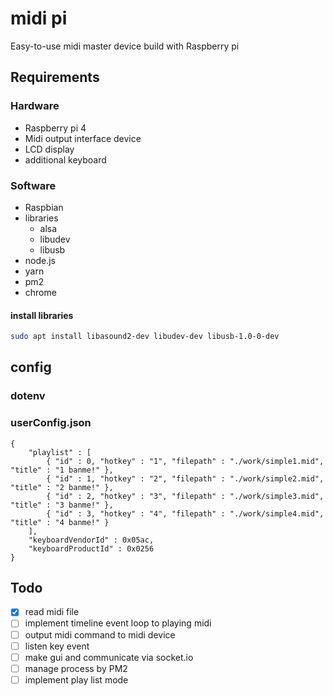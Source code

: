 # midi pi

Easy-to-use midi master device build with Raspberry pi

## Requirements

### Hardware

- Raspberry pi 4
- Midi output interface device
- LCD display
- additional keyboard

### Software

- Raspbian
- libraries
  - alsa
  - libudev
  - libusb
- node.js
- yarn
- pm2
- chrome

#### install libraries

```sh
sudo apt install libasound2-dev libudev-dev libusb-1.0-0-dev
```

## config

### dotenv

### userConfig.json
```
{
    "playlist" : [
        { "id" : 0, "hotkey" : "1", "filepath" : "./work/simple1.mid", "title" : "1 banme!" },
        { "id" : 1, "hotkey" : "2", "filepath" : "./work/simple2.mid", "title" : "2 banme!" },
        { "id" : 2, "hotkey" : "3", "filepath" : "./work/simple3.mid", "title" : "3 banme!" },
        { "id" : 3, "hotkey" : "4", "filepath" : "./work/simple4.mid", "title" : "4 banme!" }
    ],
    "keyboardVendorId" : 0x05ac,
    "keyboardProductId" : 0x0256
}
```

## Todo

- [x] read midi file
- [ ] implement timeline event loop to playing midi
- [ ] output midi command to midi device
- [ ] listen key event
- [ ] make gui and communicate via socket.io
- [ ] manage process by PM2
- [ ] implement play list mode
